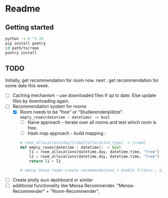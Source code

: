 # Readme

## Getting started

```bash
python -v # ^3.10
pip install poetry
cd path/to/repo
poetry install
```

## TODO

Initially, get recommendation for room now. next : get recommendation for some date this week.

- [ ] Caching mechanism - use downloaded files if up to date. Else update files by downloading again.
- [ ] Recommendation system for rooms
  - [x] Room needs to be "free" or "Studierendenplätze". `empty_rooms(datetime : datetime) -> bool`
    - [ ] Naive approach - iterate over all rooms and test which room is free.
    - [ ] Hash map approach - build mapping : 
    ```py
    # room_allocations[day][time][allocation_type] -> [room]
    def empty_rooms(datetime : datetime): -> bool
        l1 = room_allocations(datetime.day, datetime.time, "free")
        l2 = room_allocations(datetime.day, datetime.time, "free")
        return l1 + l2
    
    # among these rooms create recommendations + enable filters , e.g. based on how long they are free, where they are located, capacity, ...
    ``` 
- [ ] Create plotly `dash` dashboard or similar
- [ ] additional functionality like Mensa Recommender. "Mensa-Recommender" + "Room-Recommender". 